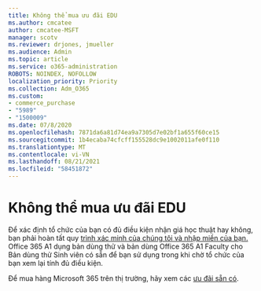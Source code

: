 ```yaml
---
title: Không thể mua ưu đãi EDU
ms.author: cmcatee
author: cmcatee-MSFT
manager: scotv
ms.reviewer: drjones, jmueller
ms.audience: Admin
ms.topic: article
ms.service: o365-administration
ROBOTS: NOINDEX, NOFOLLOW
localization_priority: Priority
ms.collection: Adm_O365
ms.custom:
- commerce_purchase
- "5989"
- "1500009"
ms.date: 07/8/2020
ms.openlocfilehash: 7871da6a81d74ea9a7305d7e02bf1a655f60ce15
ms.sourcegitcommit: 1b4ecaba74cfcff155528dc9e1002011afe0f110
ms.translationtype: MT
ms.contentlocale: vi-VN
ms.lasthandoff: 08/21/2021
ms.locfileid: "58451872"
---
```

# <a name="unable-to-purchase-edu-offer"></a>Không thể mua ưu đãi EDU

Để xác định tổ chức của bạn có đủ điều kiện nhận giá học thuật hay không, bạn phải hoàn tất quy [trình xác minh của chúng tôi và nhập miền của bạn.](https://admin.microsoft.com/Adminportal#/Domains/SOWizard) Office 365 A1 dụng bản dùng thử và bản dùng Office 365 A1 Faculty cho Bản dùng thử Sinh viên có sẵn để bạn sử dụng trong khi chờ tổ chức của bạn xem lại tính đủ điều kiện.

Để mua hàng Microsoft 365 trên thị trường, hãy xem các [ưu đãi sẵn có](https://go.microsoft.com/fwlink/p/?linkid=868433).